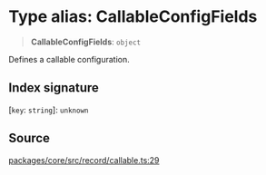 # Type alias: CallableConfigFields

> **CallableConfigFields**: `object`

Defines a callable configuration.

## Index signature

 \[`key`: `string`\]: `unknown`

## Source

[packages/core/src/record/callable.ts:29](https://github.com/VictorS67/encre/blob/42c3bddca4be2d23ad959c1c99381eefbf43789c/packages/core/src/record/callable.ts#L29)
